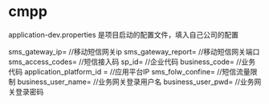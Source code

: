 # cmpp
application-dev.properties 是项目启动的配置文件，填入自己公司的配置

sms_gateway_ip= //移动短信网关ip
sms_gateway_report= //移动短信网关端口
sms_access_codes= //短信接入码
sp_id= //企业代码
business_code= //业务代码
application_platform_id = //应用平台IP
sms_folw_confine= //短信流量限制
business_user_name= //业务网关登录用户名
business_user_pwd=  //业务网关登录密码
